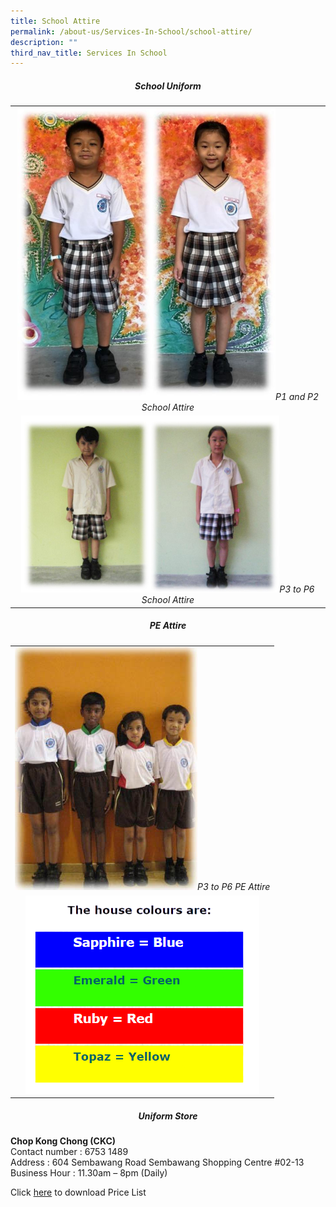 ```yaml
---
title: School Attire
permalink: /about-us/Services-In-School/school-attire/
description: ""
third_nav_title: Services In School
---
```

##### **<center>School Uniform</center>**

<style>
td, th {
   border: none!important;
}
</style>

| |
| :--------: |
| <img src="/images/About%20us/Services/Attire/uniform_pic.jpg" alt="" style="width:413px;height:468px;">*P1 and P2 School Attire* |
|<img src="/images/About%20us/Services/Attire/Sch_uni.jpg" alt="" style="width:413px;height:283px;">*P3 to P6 School Attire* |

##### **<center>PE Attire</center>**

| |
| :--------: |
| <img src="/images/About%20us/Services/Attire/sch_pe.jpg" alt="" style="width:292px;height:389px;">*P3 to P6 PE Attire* |
| <img src="/images/About%20us/Services/Attire/house_colors.png" alt="" style="width:374px;height:317px;"> |

##### **<center>Uniform Store</center>**

**Chop Kong Chong (CKC)**
<br>Contact number : 6753 1489
<br>Address : 604 Sembawang Road Sembawang Shopping Centre #02-13
<br>Business Hour : 11.30am – 8pm (Daily)

Click [here](/files/Others/uniform_pricelist.pdf) to download Price List